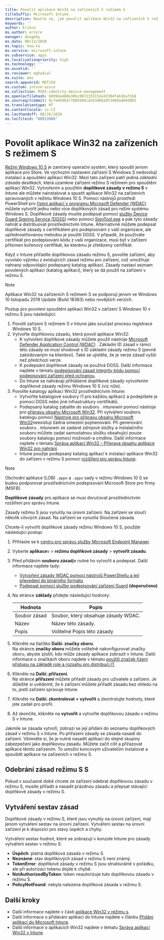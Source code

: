 ```yaml
---
title: Povolit aplikace Win32 na zařízeních S režimem S
titleSuffix: Microsoft Intune
description: Naučte se, jak povolit aplikace Win32 na zařízeních S režimem S pomocí Microsoft Intune.
keywords: ''
author: Erikre
ms.author: erikre
manager: dougeby
ms.date: 08/13/2020
ms.topic: how-to
ms.service: microsoft-intune
ms.subservice: apps
ms.localizationpriority: high
ms.technology: ''
ms.assetid: ''
ms.reviewer: mghadial
ms.suite: ems
search.appverid: MET150
ms.custom: intune-azure
ms.collection: M365-identity-device-management
ms.openlocfilehash: b099da480e30bc0072153152e43304fe616af1b8
ms.sourcegitcommit: 0c7e6b9b47788930dca543d86a95348da4b0d902
ms.translationtype: MT
ms.contentlocale: cs-CZ
ms.lasthandoff: 08/26/2020
ms.locfileid: "88913966"
---
```

# <a name="enable-win32-apps-on-s-mode-devices"></a>Povolit aplikace Win32 na zařízeních S režimem S

[Režim Windows 10 S](/windows/deployment/s-mode) je zamčený operační systém, který spouští jenom aplikace pro Store. Ve výchozím nastavení zařízení S Windows S nedovolují instalaci a spouštění aplikací Win32. Mezi tato zařízení patří jediná *základní zásada desítkách*, která uzamkne zařízení režimu S režimem pro spouštění aplikací Win32. Vytvořením a použitím **doplňkové zásady v režimu S** v Intune ale můžete nainstalovat a spustit aplikace Win32 na zařízeních spravovaných v režimu Windows 10 S. Pomocí nástrojů prostředí PowerShell pro [řízení aplikací v programu Microsoft Defender (WDAC)](/windows/security/threat-protection/windows-defender-application-control/windows-defender-application-control) můžete vytvořit jednu nebo více doplňkových zásad pro režim systému Windows S. Doplňkové zásady musíte podepsat pomocí [služby Device Guard Signing Service (DGSS)](https://go.microsoft.com/fwlink/?linkid=2095629) nebo pomocí [SignTool.exe](/windows/security/threat-protection/windows-defender-application-control/use-signed-policies-to-protect-windows-defender-application-control-against-tampering) a pak tyto zásady nahrát a distribuovat prostřednictvím Intune. Alternativně můžete podepsat doplňkové zásady s certifikátem pro podepisování z vaší organizace, ale upřednostňovanou metodou je použití DGSS. V případě, že používáte certifikát pro podepisování kódu z vaší organizace, musí být v zařízení přítomen kořenový certifikát, ke kterému je zřetězený certifikát.

Když v Intune přiřadíte doplňkovou zásadu režimu S, povolíte zařízení, aby vyvolalo výjimku z existujících zásad režimu pro zařízení, což umožňuje nahraný odpovídající podepsaný katalog aplikací. Zásady nastaví seznam povolených aplikací (katalog aplikací), který se dá použít na zařízení v režimu S.

> [!NOTE]
> Aplikace Win32 na zařízeních S režimem S se podporují jenom ve Windows 10 listopadu 2019 Update (Build 18363) nebo novějších verzích.

<!-- Add WDAC tooling diagram  -->

Postup pro povolení spouštění aplikací Win32 v zařízení S Windows 10 v režimu S jsou následující:

1. Povolit zařízení S režimem S v Intune jako součást procesu registrace Windows 10 S.
2. Vytvořte doplňkovou zásadu, která povolí aplikace Win32:
   - K vytvoření doplňkové zásady můžete použít nástroje [Microsoft Defender Application Control (WDAC)](/windows/security/threat-protection/windows-defender-application-control/windows-defender-application-control) . Základní ID zásad v rámci této zásady se musí shodovat s ID základní zásady režimu S (pevně zakódovaným na klientovi). Také se ujistěte, že je verze zásad vyšší než předchozí verze.
   - K podepsání doplňkové zásady se používá DGSS. Další informace najdete v tématu [podepisování zásad integrity kódu pomocí podepisování zařízení před ochranou](/microsoft-store/sign-code-integrity-policy-with-device-guard-signing).
   - Do Intune se nahrávají přihlášené doplňkové zásady vytvořením doplňkové zásady režimu Windows 10 S (viz níže).
3. Povolíte katalogy aplikací Win32 prostřednictvím Intune:
   - Vytvoříte katalogové soubory (1 pro každou aplikaci) a podepíšete je pomocí DGSS nebo jiné infrastruktury certifikátů.
   - Podepsaný katalog zabalíte do souboru *. intunewin* pomocí nástroje pro [přípravu obsahu Microsoft Win32](https://go.microsoft.com/fwlink/?linkid=2065730). Při vytváření souboru katalogu pomocí [Nástroje pro přípravu obsahu Microsoft Win32](https://go.microsoft.com/fwlink/?linkid=2065730)neexistují žádná omezení pojmenování. Při generování souboru *. intunewin* ze zadané zdrojové složky a instalačního souboru můžete zadat samostatnou složku obsahující pouze soubory katalogu pomocí možnosti-a cmdline. Další informace najdete v tématu [Správa aplikací Win32 – Příprava obsahu aplikace Win32 pro nahrání](apps-win32-app-management.md#prepare-the-win32-app-content-for-upload).
   - Intune použije podepsaný katalog aplikací k instalaci aplikace Win32 do zařízení v režimu S pomocí [rozšíření pro správu Intune](intune-management-extension.md).

> [!NOTE]
> Obchodní aplikace (LOB) `.appx` a `.appx` sady v režimu Windows 10 S se budou podporovat prostřednictvím podepisování Microsoft Store pro firmy (MSFB).
>
> **Doplňkové zásady** pro aplikace se musí doručovat prostřednictvím rozšíření pro správu Intune.
>
> Zásady režimu S jsou vynutily na úrovni zařízení. Na zařízení se sloučí několik cílových zásad. Na zařízení se vynutila Sloučená zásada.

Chcete-li vytvořit doplňkové zásady režimu Windows 10 S, použijte následující postup:

1. Přihlaste se k [centru pro správu služby Microsoft Endpoint Manager](https://go.microsoft.com/fwlink/?linkid=2109431).
2. Vyberte **aplikace**v  >  **režimu doplňkové zásady**  >  **vytvořit zásadu**.
3. Před přidáním **souboru zásad**je nutné ho vytvořit a podepsat. Další informace najdete tady:
    - [Vytvoření zásady WDAC pomocí nástrojů PowerShellu a její převedení do binárního formátu](https://go.microsoft.com/fwlink/?linkid=2095387)
    - [Podepsat pomocí služby podepisování zařízení Guard](https://go.microsoft.com/fwlink/?linkid=2095629) **(doporučeno)**

4. Na stránce **základy** přidejte následující hodnoty:

    | Hodnota | Popis |
    |--------------|------------------------------------------------|
    | Soubor zásad | Soubor, který obsahuje zásady WDAC. |
    | Název | Název této zásady. |
    | Popis | Volitelné Popis této zásady |

5. Klikněte na tlačítko **Další: značky oboru**.<br>
   Na stránce **značky oboru** můžete volitelně nakonfigurovat značky oboru, abyste zjistili, kdo může zásady aplikace zobrazit v Intune. Další informace o značkách oboru najdete v tématu [použití značek řízení přístupu na základě role a rozsahu pro distribuci IT](../fundamentals/scope-tags.md).

6. Klikněte na **Další: přiřazení**.<br>
   Na stránce **přiřazení** můžete přiřadit zásady pro uživatele a zařízení. Je důležité si uvědomit, že k zařízení můžete přiřadit zásadu bez ohledu na to, jestli zařízení spravuje Intune.
7. Klikněte na **Další: zkontrolovat + vytvořit** a zkontrolujte hodnoty, které jste zadali pro profil.
8. Až skončíte, klikněte na **vytvořit** a vytvořte doplňkovou zásadu v režimu S v Intune.

Jakmile se zásada vytvoří, zobrazí se její přidání do seznamu doplňkových zásad v režimu S v Intune. Po přiřazení zásady se zásada nasadí do zařízení. Všimněte si, že je nutné nasadit aplikaci do stejné skupiny zabezpečení jako doplňkovou zásadu. Můžete začít cílit a přiřazovat aplikace těmto zařízením. To umožní koncovým uživatelům instalovat a spouštět aplikace na zařízeních v režimu S.

## <a name="removal-of-s-mode-policy"></a>Odebrání zásad režimu S S

Pokud v současné době chcete ze zařízení odebrat doplňkovou zásadu v režimu S, musíte přiřadit a nasadit prázdnou zásadu a přepsat stávající doplňkové zásady v režimu S.

## <a name="policy-reporting"></a>Vytváření sestav zásad

Doplňkové zásady v režimu S, které jsou vynutily na úrovni zařízení, mají jenom vytváření sestav na úrovni zařízení. Vytváření sestav na úrovni zařízení je k dispozici pro stavy úspěch a chyby.

Vytváření sestav hodnot, které se zobrazují v konzole Intune pro zásady vytváření sestav v režimu S:
- **Úspěch**: platná doplňková zásada v režimu S.
- **Neznámé**: stav doplňkových zásad v režimu S není známý.
- **TokenError**: doplňkové zásady v režimu S jsou strukturálně v pořádku, ale při autorizaci tokenu dojde k chybě.
- **NotAuthorizedByToken**: token neautorizuje tuto doplňkovou zásadu v režimu S.
- **PolicyNotFound**: nebyla nalezena doplňková zásada v režimu S.

## <a name="next-steps"></a>Další kroky

- Další informace najdete v části [aplikace Win32 v režimu s](/windows/security/threat-protection/windows-defender-application-control/lob-win32-apps-on-s).
- Další informace o přidávání aplikací do Intune najdete v článku [Přidání aplikací do Microsoft Intune](apps-add.md).
- Další informace o aplikacích Win32 najdete v tématu [Správa aplikací Win32 v Intune](apps-win32-app-management.md).